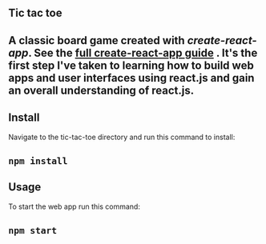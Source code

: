 Tic tac toe
---
A classic board game created with *create-react-app*. See the [full create-react-app guide](https://github.com/facebook/create-react-app/blob/master/packages/cra-template/template/README.md)
. It's the first step I've taken to learning how to build web apps and user interfaces using react.js and gain an overall understanding of react.js.
---

Install
---
Navigate to the tic-tac-toe directory and run this command to install:

`npm install`
---

Usage
---
To start the web app run this command: 

`npm start`
---
